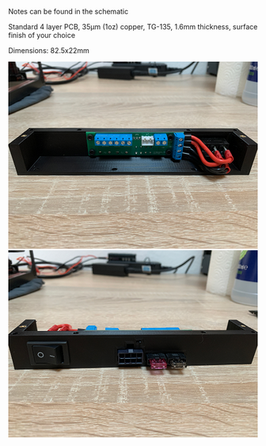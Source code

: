 Notes can be found in the schematic

Standard 4 layer PCB, 35µm (1oz) copper, TG-135, 1.6mm thickness, surface finish of your choice

Dimensions: 82.5x22mm

![Image 1](Images/1.jpg)
![Image 2](Images/2.jpg)